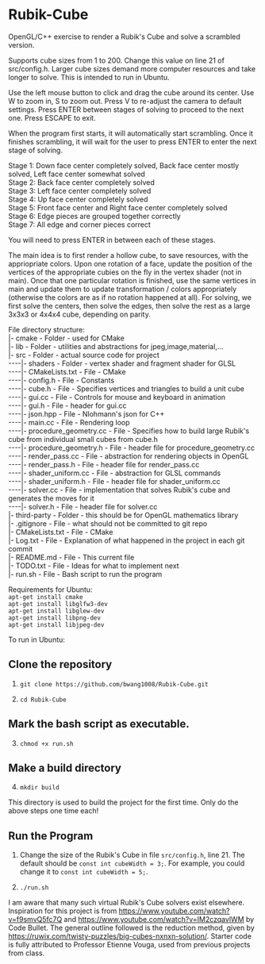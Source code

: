 # Rubik-Cube

OpenGL/C++ exercise to render a Rubik's Cube and solve a scrambled version.

Supports cube sizes from 1 to 200. Change this value on line 21 of src/config.h. Larger cube sizes demand more computer resources and take longer to solve. This is intended to run in Ubuntu.

Use the left mouse button to click and drag the cube around its center. Use W to zoom in, S to zoom out. Press V to re-adjust the camera to default settings. Press ENTER between stages of solving to proceed to the next one. Press ESCAPE to exit.

When the program first starts, it will automatically start scrambling. Once it finishes scrambling, it will wait for the user to press ENTER to enter the next stage of solving. 

Stage 1: Down face center completely solved, Back face center mostly solved, Left face center somewhat solved  
Stage 2: Back face center completely solved  
Stage 3: Left face center completely solved  
Stage 4: Up face center completely solved  
Stage 5: Front face center and Right face center completely solved  
Stage 6: Edge pieces are grouped together correctly  
Stage 7: All edge and corner pieces correct  

You will need to press ENTER in between each of these stages.

The main idea is to first render a hollow cube, to save resources, with the appriopriate colors. Upon one rotation of a face, update the position of the vertices of the appropriate cubies on the fly in the vertex shader (not in main). Once that one particular rotation is finished, use the same vertices in main and update them to update transformation / colors appropriately (otherwise the colors are as if no rotation happened at all). For solving, we first solve the centers, then solve the edges, then solve the rest as a large 3x3x3 or 4x4x4 cube, depending on parity. 

File directory structure:  
|- cmake - Folder - used for CMake  
|- lib   - Folder - utilities and abstractions for jpeg,image,material,...  
|- src   - Folder - actual source code for project  
----|- shaders 					- Folder - vertex shader and fragment shader for GLSL  
----|- CMakeLists.txt 			- File - CMake  
----|- config.h 				- File - Constants  
----|- cube.h 					- File - Specifies vertices and triangles to build a unit cube  
----|- gui.cc 					- File - Controls for mouse and keyboard in animation  
----|- gui.h 					- File - header for gui.cc  
----|- json.hpp 				- File - Nlohmann's json for C++  
----|- main.cc 					- File - Rendering loop  
----|- procedure_geometry.cc 	- File - Specifies how to build large Rubik's cube from individual small cubes from cube.h  
----|- procedure_geometry.h 	- File - header file for procedure_geometry.cc  
----|- render_pass.cc 			- File - abstraction for rendering objects in OpenGL  
----|- render_pass.h 			- File - header file for render_pass.cc  
----|- shader_uniform.cc 		- File - abstraction for GLSL commands  
----|- shader_uniform.h 		- File - header file for shader_uniform.cc  
----|- solver.cc 				- File - implementation that solves Rubik's cube and generates the moves for it  
----|- solver.h 				- File - header file for solver.cc  
|- third-party 		- Folder - this should be for OpenGL mathematics library  
|- .gitignore  		- File - what should not be committed to git repo  
|- CMakeLists.txt 	- File - CMake  
|- Log.txt 			- File - Explanation of what happened in the project in each git commit  
|- README.md 		- File - This current file  
|- TODO.txt 		- File - Ideas for what to implement next  
|- run.sh 			- File - Bash script to run the program  


Requirements for Ubuntu:\
`apt-get install cmake`\
`apt-get install libglfw3-dev`\
`apt-get install libglew-dev`\
`apt-get install libpng-dev`\
`apt-get install libjpeg-dev`


To run in Ubuntu:

## Clone the repository

1. `git clone https://github.com/bwang1008/Rubik-Cube.git`

2. `cd Rubik-Cube`

## Mark the bash script as executable.

3. `chmod +x run.sh` 

## Make a build directory

4. `mkdir build`

This directory is used to build the project for the first time. Only do the above steps one time each!

## Run the Program

1. Change the size of the Rubik's Cube in file `src/config.h`, line 21. The default should be `const int cubeWidth = 3;`. For example, you could change it to `const int cubeWidth = 5;`.

2. `./run.sh`

I am aware that many such virtual Rubik's Cube solvers exist elsewhere. Inspiration for this project is from https://www.youtube.com/watch?v=f9smvQ5fc7Q and https://www.youtube.com/watch?v=IM2czqavlWM by Code Bullet. The general outline followed is the reduction method, given by https://ruwix.com/twisty-puzzles/big-cubes-nxnxn-solution/. Starter code is fully attributed to Professor Etienne Vouga, used from previous projects from class. 
